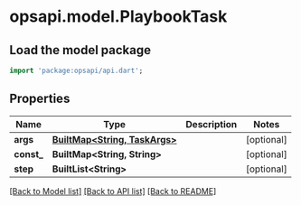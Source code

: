 # opsapi.model.PlaybookTask

## Load the model package
```dart
import 'package:opsapi/api.dart';
```

## Properties
Name | Type | Description | Notes
------------ | ------------- | ------------- | -------------
**args** | [**BuiltMap&lt;String, TaskArgs&gt;**](TaskArgs.md) |  | [optional] 
**const_** | **BuiltMap&lt;String, String&gt;** |  | [optional] 
**step** | **BuiltList&lt;String&gt;** |  | [optional] 

[[Back to Model list]](../README.md#documentation-for-models) [[Back to API list]](../README.md#documentation-for-api-endpoints) [[Back to README]](../README.md)


